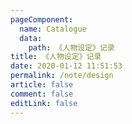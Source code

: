 ```yaml
---
pageComponent:
  name: Catalogue
  data:
    path: 《人物设定》记录
title: 《人物设定》记录
date: 2020-01-12 11:51:53
permalink: /note/design
article: false
comment: false
editLink: false
---
```

